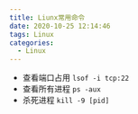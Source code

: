 ```yaml
---
title: Liunx常用命令
date: 2020-10-25 12:14:46
tags: Linux
categories:
  - Linux
---
```


* 查看端口占用  `lsof -i tcp:22`
* 查看所有进程 `ps -aux`
* 杀死进程 `kill -9 [pid]`